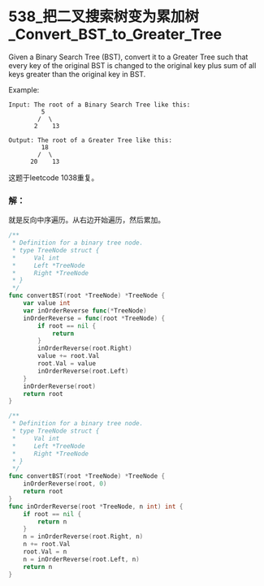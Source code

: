 # 538_把二叉搜索树变为累加树_Convert_BST_to_Greater_Tree
Given a Binary Search Tree (BST), convert it to a Greater Tree such that every key of the original BST is changed to the original key plus sum of all keys greater than the original key in BST.

Example:

    Input: The root of a Binary Search Tree like this:  
             5  
            /  \  
           2    13  

    Output: The root of a Greater Tree like this:  
             18  
            /  \  
          20    13

这题于leetcode 1038重复。

### 解：

就是反向中序遍历。从右边开始遍历，然后累加。

```go
/**
 * Definition for a binary tree node.
 * type TreeNode struct {
 *     Val int
 *     Left *TreeNode
 *     Right *TreeNode
 * }
 */
func convertBST(root *TreeNode) *TreeNode {
	var value int
	var inOrderReverse func(*TreeNode)
	inOrderReverse = func(root *TreeNode) {
		if root == nil {
			return
		}
		inOrderReverse(root.Right)
		value += root.Val
		root.Val = value
		inOrderReverse(root.Left)
	}
	inOrderReverse(root)
	return root
}
```



```go
/**
 * Definition for a binary tree node.
 * type TreeNode struct {
 *     Val int
 *     Left *TreeNode
 *     Right *TreeNode
 * }
 */
func convertBST(root *TreeNode) *TreeNode {
    inOrderReverse(root, 0)
    return root
}
func inOrderReverse(root *TreeNode, n int) int {
    if root == nil {
        return n
    }
    n = inOrderReverse(root.Right, n)
    n += root.Val
    root.Val = n
    n = inOrderReverse(root.Left, n)
    return n
}
```